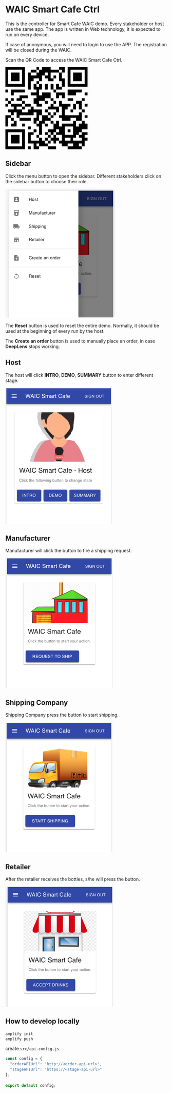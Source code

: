 # WAIC Smart Cafe Ctrl

This is the controller for Smart Cafe WAIC demo. Every stakeholder or host use the same
app. The app is written in Web technology, it is expected to run on every device.


If case of anonymous, you will need to login to use the APP. The registration
will be closed during the WAIC.

Scan the QR Code to access the WAIC Smart Cafe Ctrl.

![](assets/qr.png)


## Sidebar
Click the menu button to open the sidebar. Different stakeholders click on the sidebar button
to choose their role.

![](assets/sidebar.png)

The **Reset** button is used to reset the entire demo. Normally, it should be used 
at the beginning of every run by the host.

The **Create an order** button is used to manually place an order, in case **DeepLens** stops 
working.

## Host
The host will click **INTRO**, **DEMO**, **SUMMARY** button to enter different stage.

![](assets/host.png)

## Manufacturer
Manufacturer will click the button to fire a shipping request.

![](assets/manufacturer.png)

## Shipping Company
Shipping Company press the button to start shipping.

![](assets/shipping.png)

## Retailer
After the retailer receives the bottles, s/he will press the button.

![](assets/retailer.png)

## How to develop locally

```shell script
amplify init
amplify push
```

create `src/api-config.js`
```javascript
const config = {
  "orderAPIUrl": "http://<order-api-url>",
  "stageAPIUrl": "https://<stage-api-url>"
};

export default config;
```